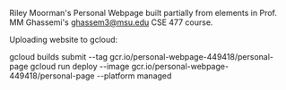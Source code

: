 Riley Moorman's Personal Webpage built partially from elements in Prof. MM Ghassemi's <ghassem3@msu.edu> CSE 477 course.

Uploading website to gcloud:

gcloud builds submit --tag gcr.io/personal-webpage-449418/personal-page
gcloud run deploy --image gcr.io/personal-webpage-449418/personal-page --platform managed
